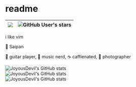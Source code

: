 # readme

![](https://komarev.com/ghpvc/?username=joyousdevil) | ![GitHub User's stars](https://img.shields.io/github/stars/joyousdevil) |
--- | --- |

i like vim

📍 Saipan

🎸 guitar player, 🎵 music nerd, ☕ caffienated, 📸 photographer

![JoyousDevil's GitHub stats](https://github-readme-stats.vercel.app/api?username=joyousdevil&show_icons=true&theme=tokyonight&bg_color=00000000&hide_border=true)<br/>
![JoyousDevil's GitHub stats](https://github-readme-streak-stats.herokuapp.com/?user=joyousdevil&theme=transparent&hide_border=true)<br/>
![JoyousDevil's GitHub stats](https://github-readme-stats.vercel.app/api/top-langs/?username=joyousdevil&include_all_commits=true&count_private=true&layout=compact&theme=tokyonight&bg_color=00000000&hide_border=true)<br/>
